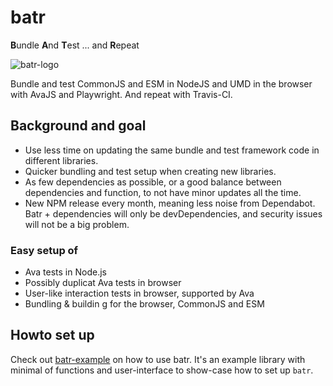 # batr
**B**undle **A**nd **T**est ... and **R**epeat

![batr-logo](https://user-images.githubusercontent.com/236656/115827172-3757dd00-a40c-11eb-9687-70bb6e623d2b.png)

Bundle and test CommonJS and ESM in NodeJS and UMD in the browser with AvaJS and Playwright. And repeat with Travis-CI.

## Background and goal
* Use less time on updating the same bundle and test framework code in different libraries.
* Quicker bundling and test setup when creating new libraries.
* As few dependencies as possible, or a good balance between dependencies and function, to not have minor updates all the time.
* New NPM release every month, meaning less noise from Dependabot. Batr + dependencies will only be devDependencies, and security issues will not be a big problem.

### Easy setup of
* Ava tests in Node.js
* Possibly duplicat Ava tests in browser
* User-like interaction tests in browser, supported by Ava
* Bundling & buildin  g for the browser, CommonJS and ESM

## Howto set up
Check out [batr-example](http://github.com/eklem/batr-example) on how to use batr. It's an example library with minimal of functions and user-interface to show-case how to set up `batr`.